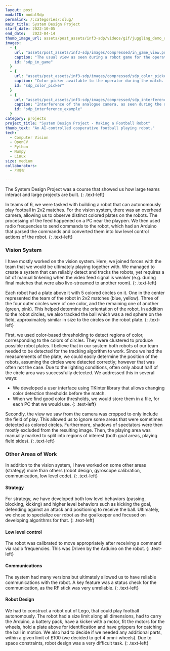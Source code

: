 ```yaml
---
layout: post
modalID: modalSdp
permalink: /:categories/:slug/
main_title: System Design Project
start_date: 2022-10-05
end_date:   2023-04-14
thumb_image_url: assets/post_assets/inf3-sdp/videos/gif/juggling_demo_resized.gif
images:
  - {
    url: "assets/post_assets/inf3-sdp/images/compressed/in_game_view.png",
    caption: "The usual view as seen during a robot game for the operator. Robots that are detected have their orientation shown. Rectangles represent threat (red) and defense zones (black).",
    id: "sdp_in_game"
  }
  - {
    url: "assets/post_assets/inf3-sdp/images/compressed/sdp_color_picker.png",
    caption: "Color picker available to the operator during the match. If needed, the operator can rebalance the color detection thresholds and generally observe the state of the robot.",
    id: "sdp_color_picker"
  }
  - {
    url: "assets/post_assets/inf3-sdp/images/compressed/sdp_interference_example.png",
    caption: "Interference of the analogue camera, as seen during the development of the vision system.",
    id: "sdp_interference_example"
  }
category: projects
project_title: "System Design Project - Making a Football Robot"
thumb_text: "An AI-controlled cooperative football playing robot."
tech:
  - Computer Vision
  - OpenCV
  - Python
  - Numpy
  - Linux
size: medium
collaborators:
  - 가이랏

---
```


<div class="post-content-markdown">

The System Design Project was a course that showed us how large teams interact and large projects are built.
{: .text-left}

In teams of 6, we were tasked with building a robot that can autonomously play football in 2v2 matches. For the vision system, there was an overhead camera, allowing us to observe distinct colored plates on the robots. The processing of the feed happened on a PC near the playpen. We then used radio frequencies to send commands to the robot, which had an Arduino that parsed the commands and converted them into low level control actions of the robot.
{: .text-left}

### Vision System
I have mostly worked on the vision system. Here, we joined forces with the team that we would be ultimately playing together with. We managed to create a system that can reliably detect and tracks the robots, yet requires a bit of manual tinkering when the video feed signal is weaker (e.g. during final matches that were also live-streamed to another room).
{: .text-left}

Each robot had a plate above it with 5 colored circles on it. One in the center represented the team of the robot in 2v2 matches (blue, yellow). Three of the four outer circles were of one color, and the remaining one of another (green, pink). This helped determine the orientation of the robot. In addition to the robot circles, we also tracked the ball which was a red sphere on the field, approximately similar in size to the circles on the robot plate.
{: .text-left}

First, we used color-based thresholding to detect regions of color, corresponding to the colors of circles. They were clustered to produce possible robot plates. I believe that in our system both robots of our team needed to be detected for the tracking algorithm to work. Since we had the measurements of the plate, we could easily determine the position of the robots, assuming the circles were detected correctly; however that was often not the case. Due to the lighting conditions, often only about half of the circle area was successfully detected. We addressed this in several ways:
* We developed a user interface using TKinter library that allows changing color detection thresholds before the match.
* When we find good color thresholds, we would store them in a file, for each PC that we would use.
{: .text-left}

Secondly, the view we saw from the camera was cropped to only include the field of play. This allowed us to ignore some areas that were sometimes detected as colored circles. Furthermore, shadows of spectators were then mostly excluded from the resulting image. Then, the playing area was manually marked to split into regions of interest (both goal areas, playing field sides).
{: .text-left}

### Other Areas of Work
In addition to the vision system, I have worked on some other areas (strategy) more than others (robot design, gyroscope calibration, communication, low level code).
{: .text-left}

#### Strategy
For strategy, we have developed both low level behaviors (passing, blocking, kicking) and higher level behaviors such as kicking the goal, defending against an attack and positioning to receive the ball. Ultimately, we chose to specialize our robot as the goalkeeper and focused on developing algorithms for that.
{: .text-left}

#### Low level control
The robot was calibrated to move appropriately after receiving a command via radio frequencies. This was Driven by the Arduino on the robot.
{: .text-left}

#### Communications
The system had many versions but ultimately allowed us to have reliable communications with the robot. A key feature was a status check for the communication, as the RF stick was very unreliable.
{: .text-left}

#### Robot Design
We had to construct a robot out of Lego, that could play football autonomously. The robot had a size limit along all dimensions, had to carry the Arduino, a battery pack, have a kicker with a motor, fit the motors for the wheels, hold a plate above for identification and have grippers for catching the ball in motion. We also had to decide if we needed any additional parts, within a given limit of £100 (we decided to get 4 omni-wheels). Due to space constraints, robot design was a very difficult task.
{: .text-left}

</div>
